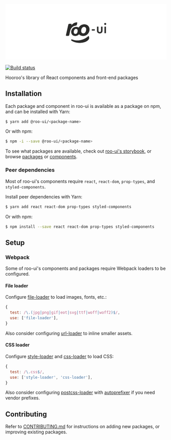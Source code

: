 ![](assets/logo.png)

[![Build status](https://badge.buildkite.com/608d10408e58453caadfdf8baace412e530fefb77614355b37.svg)](https://buildkite.com/hooroo/roo-ui)

Hooroo's library of React components and front-end packages

## Installation

Each package and component in roo-ui is available as a package on npm, and can be installed with Yarn:

```sh
$ yarn add @roo-ui/<package-name>
```

Or with npm:

```sh
$ npm -i --save @roo-ui/<package-name>
```

To see what packages are available, check out [roo-ui's storybook](http://hooroo.github.io/roo-ui/), or browse [packages](./packages) or [components](./components).

### Peer dependencies

Most of roo-ui's components require `react`, `react-dom`, `prop-types`, and `styled-components`.

Install peer dependencies with Yarn:

```sh
$ yarn add react react-dom prop-types styled-components
```

Or with npm:

```sh
$ npm install --save react react-dom prop-types styled-components
```

## Setup

### Webpack

Some of roo-ui's components and packages require Webpack loaders to be configured.

#### File loader

Configure [file-loader](https://github.com/webpack-contrib/file-loader) to load images, fonts, etc.:

```js
{
  test: /\.(jpg|png|gif|eot|svg|ttf|woff|woff2)$/,
  use: ['file-loader'],
}
```

Also consider configuring [url-loader](https://github.com/webpack-contrib/url-loader) to inline smaller assets.

#### CSS loader

Configure [style-loader](https://github.com/webpack-contrib/style-loader) and [css-loader](https://github.com/webpack-contrib/css-loader) to load CSS:

```js
{
  test: /\.css$/,
  use: ['style-loader', 'css-loader'],
}
```

Also consider configuring [postcss-loader](https://github.com/postcss/postcss-loader) with [autoprefixer](https://github.com/postcss/autoprefixer) if you need vendor prefixes.

## Contributing

Refer to [CONTRIBUTING.md](./CONTRIBUTING.md) for instructions on adding new packages, or improving existing packages.
